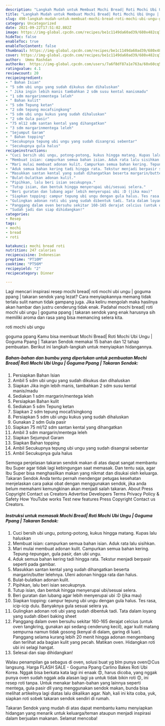 ```yaml
---
description: "Langkah Mudah untuk Membuat Mochi Bread| Roti Mochi Ubi Ungu | Goguma Ppang | Takaran Sendok yang Bikin Ngiler"
title: "Langkah Mudah untuk Membuat Mochi Bread| Roti Mochi Ubi Ungu | Goguma Ppang | Takaran Sendok yang Bikin Ngiler"
slug: 490-langkah-mudah-untuk-membuat-mochi-bread-roti-mochi-ubi-ungu-goguma-ppang-takaran-sendok-yang-bikin-ngiler
category: Uncategorized
date: 2021-09-22T17:51:02.802Z
image: https://img-global.cpcdn.com/recipes/be1c1149da60ad39/680x482cq70/mochi-bread-roti-mochi-ubi-ungu-goguma-ppang-takaran-sendok-foto-resep-utama.jpg
hideToc: false
enableToc: true
enableTocContent: false
thumbnail: https://img-global.cpcdn.com/recipes/be1c1149da60ad39/680x482cq70/mochi-bread-roti-mochi-ubi-ungu-goguma-ppang-takaran-sendok-foto-resep-utama.jpg
cover: https://img-global.cpcdn.com/recipes/be1c1149da60ad39/680x482cq70/mochi-bread-roti-mochi-ubi-ungu-goguma-ppang-takaran-sendok-foto-resep-utama.jpg
author:  Ummu Rashdan
authorAv:  https://img-global.cpcdn.com/users/7a6f8df87a1e763a/60x60cq50/avatar.jpg
ratingvalue: 4.1
reviewcount: 20
recipeingredient:
- " Bahan Isian"
- "5 sdm ubi ungu yang sudah dikukus dan dihaluskan"
- " Jika ingin lebih manis tambahkan 2 sdm susu kental manismadu"
- "1 sdm margarinmentega leleh"
- " Bahan kulit"
- "5 sdm Tepung ketan"
- "2 sdm tepung mocafsingkong"
- "5 sdm ubi ungu kukus yang sudah dihaluskan"
- "2 sdm Gula pasir"
- "75 ml12 sdm santan kental yang dihangatkan"
- "3 sdm margarinmentega leleh"
- "Sejumput Garam"
- " Bahan topping"
- "Secukupnya tepung ubi ungu yang sudah disangrai sebentar"
- "Secukupnya gula halus"
recipeinstructions:
- "Cuci bersih ubi ungu, potong-potong, kukus hingga matang. Kupas lalu haluskan"
- "Membuat isian: campurkan semua bahan isian. Aduk rata lalu sisihkan."
- "Mari mulai membuat adonan kulit. Campurkan semua bahan kering. Tepung-tepungan, gula pasir, dan ubi ungu."
- "Aduk semua bahan kering tadi hingga rata. Tekstur menjadi berpasir seperti pada gambar."
- "Masukkan santan kental yang sudah dihangatkan beserta margarin/butter lelehnya. Uleni adonan hingga rata dan halus."
- "Bulat-bulatkan adonan kulit."
- "Pipihkan, lalu beri isian secukupnya."
- "Tutup isian, dan bentuk hingga menyerupai ubi/sesuai selera."
- "Beri guratan dan lubang agar lebih menyerupai ubi :D (jika mau)"
- "Siapkan topping: campur tepung ubi ungu dengan gula halus. Tes rasa, icip-icip dulu. Banyaknya gula sesuai selera ya."
- "Gulingkan adonan roti ubi yang sudah dibentuk tadi. Tata dalam loyang yang sudah diberi baking sheet"
- "Panggang dalam oven bersuhu sekitar 160-165 derajat celcius (untuk oven tangkring, gunakan api sedang cenderung kecil), agar kulit matang sempurna namun tidak gosong (kenyal di dalam, garing di luar). Panggang selama kurang lebih 20 menit hingga adonan mengembang dan terlihat ada bagian kulit yang pecah. Matikan oven. Hidangkan roti ubi ini selagi hangat."
- "Sudah jadi dan siap dihidangkan!"
categories:
- Resep
tags:
- mochi
- bread
- roti

katakunci: mochi bread roti 
nutrition: 247 calories
recipecuisine: Indonesian
preptime: "PT10M"
cooktime: "PT56M"
recipeyield: "2"
recipecategory: Dinner

---
```



Lagi mencari inspirasi resep mochi bread| roti mochi ubi ungu | goguma ppang | takaran sendok yang lezat? Cara menyiapkannya memang tidak terlalu sulit namun tidak gampang juga. Jika keliru mengolah maka hasilnya akan hambar dan justru cenderung tidak enak. Padahal mochi bread| roti mochi ubi ungu | goguma ppang | takaran sendok yang enak harusnya sih memiliki aroma dan rasa yang bisa memancing selera kita.

 roti mochi ubi ungu 

 goguma ppang  Kamu bisa membuat Mochi Bread| Roti Mochi Ubi Ungu | Goguma Ppang | Takaran Sendok memakai 15 bahan dan 12 tahap pembuatan. Berikut ini langkah-langkah untuk menyiapkan hidangannya.

<!--inarticleads1-->

##### Bahan-bahan dan bumbu yang diperlukan untuk pembuatan Mochi Bread| Roti Mochi Ubi Ungu | Goguma Ppang | Takaran Sendok:

1. Persiapkan  Bahan Isian
1. Ambil 5 sdm ubi ungu yang sudah dikukus dan dihaluskan
1. Siapkan  Jika ingin lebih manis, tambahkan 2 sdm susu kental manis/madu
1. Sediakan 1 sdm margarin/mentega leleh
1. Persiapkan  Bahan kulit
1. Sediakan 5 sdm Tepung ketan
1. Siapkan 2 sdm tepung mocaf/singkong
1. Persiapkan 5 sdm ubi ungu kukus yang sudah dihaluskan
1. Gunakan 2 sdm Gula pasir
1. Siapkan 75 ml/12 sdm santan kental yang dihangatkan
1. Ambil 3 sdm margarin/mentega leleh
1. Siapkan Sejumput Garam
1. Siapkan  Bahan topping
1. Ambil Secukupnya tepung ubi ungu yang sudah disangrai sebentar
1. Ambil Secukupnya gula halus


Semoga penjelasan takaran sendok makan di atas dapat sangat membantu Ibu Super agar tidak lagi kebingungan saat memasak. Dan tentu saja, agar Ibu Super bisa menghasilkan makan yang nikmat dan disukai oleh keluarga. Takaran Sendok Anda tentu pernah mendengar petugas kesehatan menjelaskan cara pakai obat dengan menggunakan sendok, jika anda belum memahami kemungkinan akan menjadi salah takaran. About Press Copyright Contact us Creators Advertise Developers Terms Privacy Policy &amp; Safety How YouTube works Test new features Press Copyright Contact us Creators. 

<!--inarticleads2-->

##### Instruksi untuk memasak Mochi Bread| Roti Mochi Ubi Ungu | Goguma Ppang | Takaran Sendok:

1. Cuci bersih ubi ungu, potong-potong, kukus hingga matang. Kupas lalu haluskan
1. Membuat isian: campurkan semua bahan isian. Aduk rata lalu sisihkan.
1. Mari mulai membuat adonan kulit. Campurkan semua bahan kering. Tepung-tepungan, gula pasir, dan ubi ungu.
1. Aduk semua bahan kering tadi hingga rata. Tekstur menjadi berpasir seperti pada gambar.
1. Masukkan santan kental yang sudah dihangatkan beserta margarin/butter lelehnya. Uleni adonan hingga rata dan halus.
1. Bulat-bulatkan adonan kulit.
1. Pipihkan, lalu beri isian secukupnya.
1. Tutup isian, dan bentuk hingga menyerupai ubi/sesuai selera.
1. Beri guratan dan lubang agar lebih menyerupai ubi :D (jika mau)
1. Siapkan topping: campur tepung ubi ungu dengan gula halus. Tes rasa, icip-icip dulu. Banyaknya gula sesuai selera ya.
1. Gulingkan adonan roti ubi yang sudah dibentuk tadi. Tata dalam loyang yang sudah diberi baking sheet
1. Panggang dalam oven bersuhu sekitar 160-165 derajat celcius (untuk oven tangkring, gunakan api sedang cenderung kecil), agar kulit matang sempurna namun tidak gosong (kenyal di dalam, garing di luar). Panggang selama kurang lebih 20 menit hingga adonan mengembang dan terlihat ada bagian kulit yang pecah. Matikan oven. Hidangkan roti ubi ini selagi hangat.
1. Selesai dan siap dihidangkan!

Walau penampilan ga sebagus di oven, solusi buat yg blm punya oven😉Cus langsung. Harga FLASH SALE - Goguma Ppang Carlino Bakes Roti Ubi Korea. Nggak bisa berkata kata lagi ini enaak 😍, harus dicoba, yang nggak punya oven sudah nggak ada alasan lagi ya untuk tidak bikin roti 😊, ini resep roti tanpa. Untuk menakar bahan-bahan yang lainnya seperti mentega, gula pasir dll yang menggunakan sendok makan, bunda bisa melihat artikelnya lagi diatas lalu dikalikan agar. Nah, kali ini kita coba, yuk, siapkan roti sobek takaran sendok sendiri di rumah. 

 Takaran Sendok yang mudah di atas dapat membantu kamu menyiapkan hidangan yang menarik untuk keluarga/teman ataupun menjadi inspirasi dalam berjualan makanan. Selamat mencoba!
